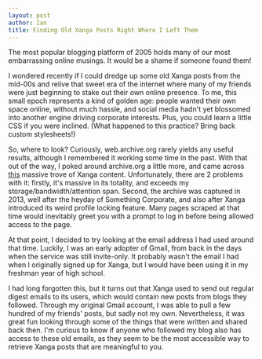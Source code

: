 ```yaml
---
layout: post
author: Ian
title: Finding Old Xanga Posts Right Where I Left Them
---
```

The most popular blogging platform of 2005 holds many of our most embarrassing
online musings. It would be a shame if someone found them!

I wondered recently if I could dredge up some old Xanga posts from the mid-00s
and relive that sweet era of the internet where many of my friends were just
beginning to stake out their own online presence. To me, this small epoch
represents a kind of golden age: people wanted their own space online, without
much hassle, and social media hadn't yet blossomed into another engine driving
corporate interests. Plus, you could learn a little CSS if you were inclined.
(What happened to this practice? Bring back custom stylesheets!)

So, where to look? Curiously, web.archive.org rarely yields any useful results,
although I remembered it working some time in the past. With that out of the
way, I poked around archive.org a little more, and came across
[this](https://archive.org/details/archiveteam_xanga) massive trove of Xanga
content. Unfortunately, there are 2 problems with it: firstly, it's massive in
its totality, and exceeds my storage/bandwidth/attention span. Second, the
archive was captured in 2013, well after the heyday of Something Corporate, and
also after Xanga introduced its weird profile locking feature. Many pages
scraped at that time would inevitably greet you with a prompt to log in before
being allowed access to the page.

At that point, I decided to try looking at the email address I had used around
that time. Luckily, I was an early adopter of Gmail, from back in the days when
the service was still invite-only. It probably wasn't the email I had when I
originally signed up for Xanga, but I would have been using it in my freshman
year of high school.

I had long forgotten this, but it turns out that Xanga used to send out regular
digest emails to its users, which would contain new posts from blogs they
followed. Through my original Gmail account, I was able to pull a few hundred of
my friends' posts, but sadly not my own. Nevertheless, it was great fun looking
through some of the things that were written and shared back then. I'm curious
to know if anyone who followed my blog also has access to these old emails, as
they seem to be the most accessible way to retrieve Xanga posts that are
meaningful to you.

